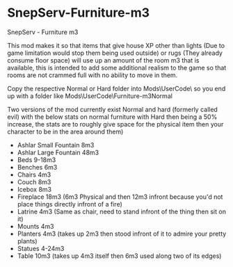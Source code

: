 # SnepServ-Furniture-m3
SnepServ - Furniture m3

This mod makes it so that items that give house XP other than lights (Due to game limitation would stop them being used outside) or rugs (They already consume floor space) will use up an amount of the room m3 that is available, this is intended to add some additional realism to the game so that rooms are not crammed full with no ability to move in them.

Copy the respective Normal or Hard folder into Mods\UserCode\ so you end up with a folder like Mods\UserCode\Furniture-m3Normal

Two versions of the mod currently exist Normal and hard (formerly called evil) with the below stats on normal furniture with Hard then being a 50% increase, the stats are to roughly give space for the physical item then your character to be in the area around them)

- Ashlar Small Fountain 8m3
- Ashlar Large Fountain 48m3
- Beds 9-18m3
- Benches 6m3
- Chairs 4m3
- Couch 8m3
- Icebox 8m3
- Fireplace 18m3 (6m3 Physical and then 12m3 infront because you'd not place things directly infront of a fire)
- Latrine 4m3 (Same as chair, need to stand infront of the thing then sit on it)
- Mounts 4m3
- Planters 4m3 (takes up 2m3 then stood infront of it to admire your pretty plants)
- Statues 4-24m3
- Table 10m3 (takes up 4m3 itself then 6m3 used along two of its edges)
